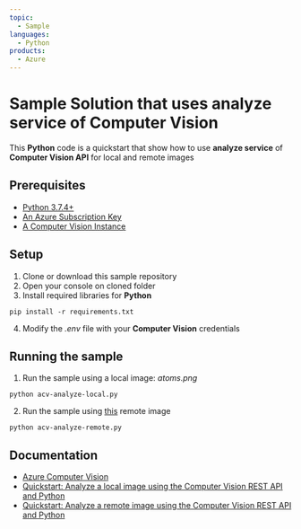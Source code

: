 ```yaml
---
topic: 
  - Sample
languages:
  - Python 
products:
  - Azure
---
```


# Sample Solution that uses analyze service of Computer Vision
This **Python** code is a quickstart that show how to use **analyze service** of **Computer Vision API** for local and remote images

## Prerequisites
- [Python 3.7.4+](https://www.python.org/)
- [An Azure Subscription Key](https://portal.azure.com/#home)
- [A Computer Vision Instance](https://azure.microsoft.com/en-us/try/cognitive-services/?api=computer-vision)

## Setup
1. Clone or download this sample repository
2. Open your console on cloned folder
3. Install required libraries for **Python**
```
pip install -r requirements.txt
```
4. Modify the *.env* file with your **Computer Vision** credentials

## Running the sample
1. Run the sample using a local image: *atoms.png*
```
python acv-analyze-local.py
```
2. Run the sample using [this](https://upload.wikimedia.org/wikipedia/commons/thumb/a/af/Atomist_quote_from_Democritus.png/338px-Atomist_quote_from_Democritus.png) remote image
```
python acv-analyze-remote.py
```

## Documentation
* [Azure Computer Vision](https://azure.microsoft.com/en-us/services/cognitive-services/computer-vision/)
* [Quickstart: Analyze a local image using the Computer Vision REST API and Python](https://docs.microsoft.com/en-us/azure/cognitive-services/computer-vision/quickstarts/python-disk)
* [Quickstart: Analyze a remote image using the Computer Vision REST API and Python](https://docs.microsoft.com/en-us/azure/cognitive-services/computer-vision/quickstarts/python-analyze)
